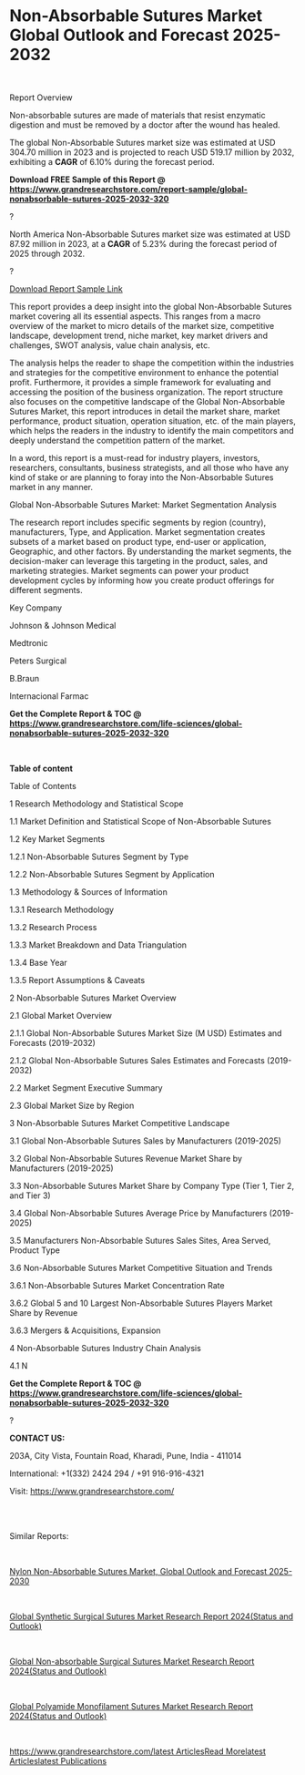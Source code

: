 <h1>Non-Absorbable Sutures Market Global Outlook and Forecast 2025-2032</h1><br/><p>Report Overview</p>
 
 
 
 <p>Non-absorbable sutures are made of materials that resist enzymatic digestion and must be removed by a doctor after the wound has healed.</p>
 
 
 
 <p>The global Non-Absorbable Sutures market size was estimated at USD 304.70 million in 2023 and is projected to reach USD 519.17 million by 2032, exhibiting a <strong>CAGR</strong> of 6.10% during the forecast period.</p>
 
 
 
 <div><b>Download FREE Sample of this Report @ <a href="https://www.grandresearchstore.com/report-sample/global-nonabsorbable-sutures-2025-2032-320">https://www.grandresearchstore.com/report-sample/global-nonabsorbable-sutures-2025-2032-320</a></b></div>
 
 
 
 <p>? </p>
 
 
 
 <p>North America Non-Absorbable Sutures market size was estimated at USD 87.92 million in 2023, at a <strong>CAGR</strong> of 5.23% during the forecast period of 2025 through 2032.</p>
 
 
 
 <p>? </p>
 
 
 
 <p><a href="https://www.grandresearchstore.com/mr-admin/report-sample/global-nonabsorbable-sutures-2025-2032-320">Download Report Sample Link</a></p>
 
 
 
 <p>This report provides a deep insight into the global Non-Absorbable Sutures market covering all its essential aspects. This ranges from a macro overview of the market to micro details of the market size, competitive landscape, development trend, niche market, key market drivers and challenges, SWOT analysis, value chain analysis, etc.</p>
 
 
 
 <p>The analysis helps the reader to shape the competition within the industries and strategies for the competitive environment to enhance the potential profit. Furthermore, it provides a simple framework for evaluating and accessing the position of the business organization. The report structure also focuses on the competitive landscape of the Global Non-Absorbable Sutures Market, this report introduces in detail the market share, market performance, product situation, operation situation, etc. of the main players, which helps the readers in the industry to identify the main competitors and deeply understand the competition pattern of the market.</p>
 
 
 
 <p>In a word, this report is a must-read for industry players, investors, researchers, consultants, business strategists, and all those who have any kind of stake or are planning to foray into the Non-Absorbable Sutures market in any manner.</p>
 
 
 
 <p>Global Non-Absorbable Sutures Market: Market Segmentation Analysis</p>
 
 
 
 <p>The research report includes specific segments by region (country), manufacturers, Type, and Application. Market segmentation creates subsets of a market based on product type, end-user or application, Geographic, and other factors. By understanding the market segments, the decision-maker can leverage this targeting in the product, sales, and marketing strategies. Market segments can power your product development cycles by informing how you create product offerings for different segments.</p>
 
 
 
 <p>Key Company</p>
 
 
 
 <p>Johnson & Johnson Medical</p>
 
 
 
 <p>Medtronic</p>
 
 
 
 <p>Peters Surgical</p>
 
 
 
 <p>B.Braun</p>
 
 
 
 <p>Internacional Farmac</p>
 
 
 
 <div><b>Get the Complete Report & TOC @ <a href="https://www.grandresearchstore.com/life-sciences/global-nonabsorbable-sutures-2025-2032-320">https://www.grandresearchstore.com/life-sciences/global-nonabsorbable-sutures-2025-2032-320</a></b></div>
 
 
 
 <p><br />
 
 <b>Table of content</b></p>
 
 
 
 <p>Table of Contents<br />
 
 1 Research Methodology and Statistical Scope<br />
 
 1.1 Market Definition and Statistical Scope of Non-Absorbable Sutures<br />
 
 1.2 Key Market Segments<br />
 
 1.2.1 Non-Absorbable Sutures Segment by Type<br />
 
 1.2.2 Non-Absorbable Sutures Segment by Application<br />
 
 1.3 Methodology & Sources of Information<br />
 
 1.3.1 Research Methodology<br />
 
 1.3.2 Research Process<br />
 
 1.3.3 Market Breakdown and Data Triangulation<br />
 
 1.3.4 Base Year<br />
 
 1.3.5 Report Assumptions & Caveats<br />
 
 2 Non-Absorbable Sutures Market Overview<br />
 
 2.1 Global Market Overview<br />
 
 2.1.1 Global Non-Absorbable Sutures Market Size (M USD) Estimates and Forecasts (2019-2032)<br />
 
 2.1.2 Global Non-Absorbable Sutures Sales Estimates and Forecasts (2019-2032)<br />
 
 2.2 Market Segment Executive Summary<br />
 
 2.3 Global Market Size by Region<br />
 
 3 Non-Absorbable Sutures Market Competitive Landscape<br />
 
 3.1 Global Non-Absorbable Sutures Sales by Manufacturers (2019-2025)<br />
 
 3.2 Global Non-Absorbable Sutures Revenue Market Share by Manufacturers (2019-2025)<br />
 
 3.3 Non-Absorbable Sutures Market Share by Company Type (Tier 1, Tier 2, and Tier 3)<br />
 
 3.4 Global Non-Absorbable Sutures Average Price by Manufacturers (2019-2025)<br />
 
 3.5 Manufacturers Non-Absorbable Sutures Sales Sites, Area Served, Product Type<br />
 
 3.6 Non-Absorbable Sutures Market Competitive Situation and Trends<br />
 
 3.6.1 Non-Absorbable Sutures Market Concentration Rate<br />
 
 3.6.2 Global 5 and 10 Largest Non-Absorbable Sutures Players Market Share by Revenue<br />
 
 3.6.3 Mergers & Acquisitions, Expansion<br />
 
 4 Non-Absorbable Sutures Industry Chain Analysis<br />
 
 4.1 N</p>
 
 
 
 <div><b>Get the Complete Report & TOC @ <a href="https://www.grandresearchstore.com/life-sciences/global-nonabsorbable-sutures-2025-2032-320">https://www.grandresearchstore.com/life-sciences/global-nonabsorbable-sutures-2025-2032-320</a></b></div>
 
 
 
 <p>? </p>
 
 
 
 <p><b>CONTACT US:</b><br />
 
 203A, City Vista, Fountain Road, Kharadi, Pune, India - 411014<br />
 
 International: +1(332) 2424 294 / +91 916-916-4321<br />
 
 Visit: <a href="https://www.grandresearchstore.com/">https://www.grandresearchstore.com/</a><br />
 
 <br />
 
 <br />
 
 Similar Reports:<br />
 
 <br />
 
 <a href="https://www.grandresearchstore.com/life-sciences/global-nylon-nonabsorbable-sutures-forecast-2025-2030-174">Nylon Non-Absorbable Sutures Market, Global Outlook and Forecast 2025-2030</a><br />
 
 <br />
 
 <a href="https://www.grandresearchstore.com/life-sciences/global-synthetic-surgical-sutures-2024-973">Global Synthetic Surgical Sutures Market Research Report 2024(Status and Outlook)</a><br />
 
 <br />
 
 <a href="https://www.grandresearchstore.com/life-sciences/global-nonabsorbable-surgical-sutures-2024-633">Global Non-absorbable Surgical Sutures Market Research Report 2024(Status and Outlook)</a><br />
 
 <br />
 
 <a href="https://www.grandresearchstore.com/life-sciences/global-polyamide-monofilament-sutures-2024-17">Global Polyamide Monofilament Sutures Market Research Report 2024(Status and Outlook)</a><br />
 
 <br />
 
 <a href="https://gyeongbokgung.com">https://www.grandresearchstore.com/</a><a href="https://hallyeomaritime.com">latest Articles</a><a href="https://jingwansa.com">Read More</a><a href="https://nguoiviet.jp/">latest Articles</a><a href="https://www.intelmarketresearch.com/">latest Publications</a></p>
